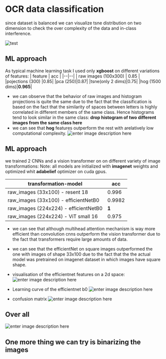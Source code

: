 # OCR data classification 

since dataset is balanced we can visualize tsne distribution on two dimension to check the over complexity of the data and in-class interference.

![test](https://i.ibb.co/0hgZTj1/photo-2022-11-08-18-34-18.jpg)


## ML approach

As typical machine learning task I used only **xgboost** on different variations of features:
| feature | acc  |
|--|--|
| raw images (100x300) | 0.85 |
|pojections (300) |0.85|
|pca (250)|0.87|
|tsne(only 2 dims)|0.75|
|hog (1500 dims)|**0.965**|

 - we can observe that the behavior of raw images and histogram projections is quite the same due to the fact that the classification is based on the fact that the similarity of spaces between letters is highly correlated in different members of the same class. Hence histograms tend to look similar in the same class: **drop histogram of two different images from the same class here**  
 - we can see that **hog** features outperform the rest with arelatively  low  computational complexity. 
 ![enter image description here](https://i.ibb.co/0hgZTj1/photo-2022-11-08-18-34-18.jpg)


## ML approach
we trained 2 CNNs and a vision transformer on on different variety of image transformations: 
Note: all models are initialized with **imagenet** weights and optimized whit **adabelief** optimizer on cuda gpus.

| transformation-model | acc  |
|--|--|
| raw_images (33x100) - resent 18 | 0.996 |
| raw_images (33x100) - efficientNetB0 | 0.9982 |
| raw_images (224x224) - efficientNetB0 | **1** |
| raw_images (224x224) - ViT small 16 | 0.975 |

 - we can see that although multihead attention mechanism is way more efficient than convolution cnns outperform the vision transformer due to the fact that transformers require large amounts of data.
 - we can see that the efficientNet on square images outperformed the one with images of shape 33x100 due to the fact that the the actual model was pretrained on imagenet dataset in which images have square shape.

 -  visualisation of the efficientnet features on a 2d space: 
 ![enter image description here](https://i.ibb.co/zR2BmXL/effcient-Netb0-features.png)
 
 
 - Learning curve of the efficientnet b0
 ![enter image description here](https://i.ibb.co/PDcBgxt/photo-2022-11-08-18-36-39.jpg)
 
 
 - confusion matrix
 ![enter image description here](https://i.ibb.co/3hCdc5B/photo-2022-11-08-18-36-43.jpg)


## Over all
![enter image description here](https://i.ibb.co/hcFC9sv/summary.png)


## One more thing we can try is binarizing the images
